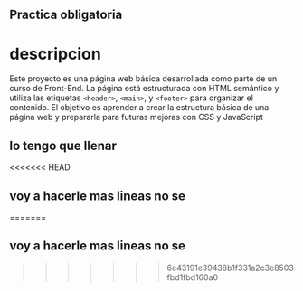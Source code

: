 ## Practica obligatoria

# descripcion
Este proyecto es una página web básica desarrollada como parte de un curso de Front-End.
La página está estructurada con HTML semántico y utiliza las etiquetas `<header>`,
`<main>`, y `<footer>` para organizar el contenido. El objetivo es aprender a crear la
estructura básica de una página web y prepararla para futuras mejoras con CSS y
JavaScript

## lo tengo que llenar
<<<<<<< HEAD
## voy a hacerle mas lineas no se
=======
## voy a hacerle mas lineas no se
>>>>>>> 6e43191e39438b1f331a2c3e8503fbd1fbd160a0
